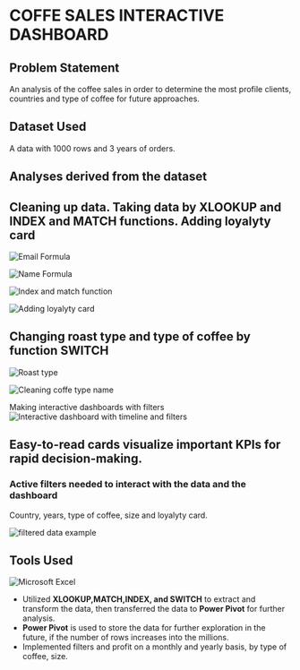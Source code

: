 # COFFE SALES INTERACTIVE DASHBOARD

## Problem Statement
An analysis of the coffee sales in order to determine the most profile clients, countries and type of coffee for future approaches.

## Dataset Used
A data with 1000 rows and 3 years of orders. 
## Analyses derived from the dataset
## Cleaning up data. Taking data by XLOOKUP and INDEX and MATCH functions. Adding loyalyty card

![Email Formula](https://github.com/LKacwin/coffeesales/assets/161726319/3ac4bc07-5343-4e44-a679-bb9d8a755c7f)

![Name Formula](https://github.com/LKacwin/coffeesales/assets/161726319/2522895c-63be-40ba-9c5b-8b029a0199a7)

![Index and match function](https://github.com/LKacwin/coffeesales/assets/161726319/279b9ce4-ddfb-45ad-b6ce-e960a98c3317)





![Adding loyalyty card](https://github.com/LKacwin/coffeesales/assets/161726319/6a489427-4fb6-4445-9fc4-2bc4bd5208a9)



## Changing roast type and type of coffee by function SWITCH 
![Roast type](https://github.com/LKacwin/coffeesales/assets/161726319/9981b701-f295-4c25-9135-faf4b44e3248)

![Cleaning coffe type name](https://github.com/LKacwin/coffeesales/assets/161726319/80d3fb84-5083-4429-b36f-8f588b71471e)



Making interactive dashboards with filters 
![Interactive dashboard with timeline and filters](https://github.com/LKacwin/coffeesales/assets/161726319/dde50192-5bf0-4a5e-bc72-392adda8268c)
## Easy-to-read cards visualize important KPIs for rapid decision-making.

### Active filters needed to interact with the data and the dashboard 
Country, years, type of coffee, size and loyalyty card.

![filtered data example](https://github.com/LKacwin/coffeesales/assets/161726319/725331c3-cecc-45de-a902-5d95dc1081ed)

## Tools Used
![Microsoft Excel](https://img.shields.io/badge/Microsoft_Excel-217346?style=for-the-badge&logo=microsoft-excel&logoColor=white)

- Utilized **XLOOKUP,MATCH,INDEX, and SWITCH** to extract and transform the data, then transferred the data to **Power Pivot** for further analysis.
- **Power Pivot** is used to store the data for further exploration in the future, if the number of rows increases into the millions.
- Implemented filters and profit on a monthly and yearly basis, by type of coffee, size.
